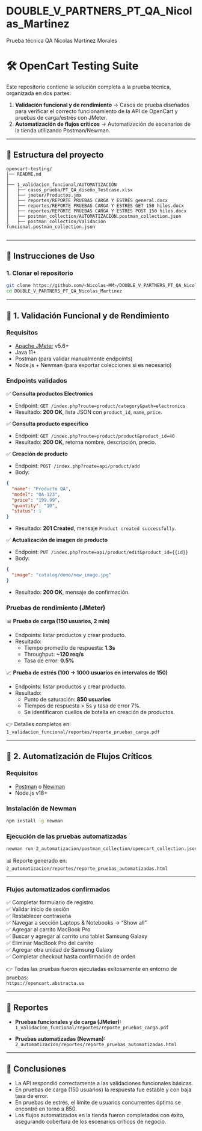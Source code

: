 # DOUBLE_V_PARTNERS_PT_QA_Nicolas_Martinez
Prueba técnica QA Nicolas Martínez Morales 

# 🛠️ OpenCart Testing Suite

Este repositorio contiene la solución completa a la prueba técnica, organizada en dos partes:

1. **Validación funcional y de rendimiento** → Casos de prueba diseñados para verificar el correcto funcionamiento de la API de OpenCart y pruebas de carga/estrés con JMeter.  
2. **Automatización de flujos críticos** → Automatización de escenarios de la tienda utilizando Postman/Newman.

---

## 📂 Estructura del proyecto

```
opencart-testing/
│── README.md
│
├── 1_validacion_funcional/AUTOMATIZACIÓN
│   ├── casos_prueba/PT_QA_diseño_Testcase.xlsx
│   ├── jmeter/Productos.jmx
│   ├── reportes/REPORTE PRUEBAS CARGA Y ESTRÉS general.docx
│   ├── reportes/REPORTE PRUEBAS CARGA Y ESTRÉS GET 150 hilos.docx
│   ├── reportes/REPORTE PRUEBAS CARGA Y ESTRÉS POST 150 hilos.docx
│   ├── postman_collection/AUTOMATIZACIÓN.postman_collection.json
│   ├── postman_collection/Validación funcional.postman_collection.json


```

---

## 🚀 Instrucciones de Uso

### 1. Clonar el repositorio

```bash
git clone https://github.com/<Nicolas-MM>/DOUBLE_V_PARTNERS_PT_QA_Nicolas_Martinez
cd DOUBLE_V_PARTNERS_PT_QA_Nicolas_Martinez

```

---

## 🔹 1. Validación Funcional y de Rendimiento

### Requisitos
- [Apache JMeter](https://jmeter.apache.org/) v5.6+
- Java 11+
- Postman (para validar manualmente endpoints)
- Node.js + Newman (para exportar colecciones si es necesario)

### Endpoints validados

✅ **Consulta productos Electronics**  
- Endpoint: `GET /index.php?route=product/category&path=electronics`  
- Resultado: **200 OK**, lista JSON con `product_id`, `name`, `price`.  

✅ **Consulta producto específico**  
- Endpoint: `GET /index.php?route=product/product&product_id=40`  
- Resultado: **200 OK**, retorna nombre, descripción, precio.  

✅ **Creación de producto**  
- Endpoint: `POST /index.php?route=api/product/add`  
- Body:
```json
{
  "name": "Producto QA",
  "model": "QA-123",
  "price": "199.99",
  "quantity": "10",
  "status": 1
}
```
- Resultado: **201 Created**, mensaje `Product created successfully`.  

✅ **Actualización de imagen de producto**  
- Endpoint: `PUT /index.php?route=api/product/edit&product_id={{id}}`  
- Body:
```json
{
  "image": "catalog/demo/new_image.jpg"
}
```
- Resultado: **200 OK**, mensaje de confirmación.  

### Pruebas de rendimiento (JMeter)

📊 **Prueba de carga (150 usuarios, 2 min)**  
- Endpoints: listar productos y crear producto.  
- Resultado:  
  - Tiempo promedio de respuesta: **1.3s**  
  - Throughput: **~120 req/s**  
  - Tasa de error: **0.5%**  

📈 **Prueba de estrés (100 → 1000 usuarios en intervalos de 150)**  
- Endpoints: listar productos y crear producto.  
- Resultado:  
  - Punto de saturación: **850 usuarios**  
  - Tiempos de respuesta > 5s y tasa de error 7%.  
  - Se identificaron cuellos de botella en creación de productos.  

👉 Detalles completos en: `1_validacion_funcional/reportes/reporte_pruebas_carga.pdf`

---

## 🔹 2. Automatización de Flujos Críticos

### Requisitos
- [Postman](https://www.postman.com/) o [Newman](https://www.npmjs.com/package/newman)
- Node.js v18+

### Instalación de Newman
```bash
npm install -g newman
```

### Ejecución de las pruebas automatizadas
```bash
newman run 2_automatizacion/postman_collection/opencart_collection.json -r html,cli
```

📊 Reporte generado en:  
`2_automatizacion/reportes/reporte_pruebas_automatizadas.html`

---

### Flujos automatizados confirmados

✅ Completar formulario de registro  
✅ Validar inicio de sesión  
✅ Restablecer contraseña  
✅ Navegar a sección Laptops & Notebooks → “Show all”  
✅ Agregar al carrito MacBook Pro  
✅ Buscar y agregar al carrito una tablet Samsung Galaxy  
✅ Eliminar MacBook Pro del carrito  
✅ Agregar otra unidad de Samsung Galaxy  
✅ Completar checkout hasta confirmación de orden  

👉 Todas las pruebas fueron ejecutadas exitosamente en entorno de pruebas:  
`https://opencart.abstracta.us`

---

## 📑 Reportes

- **Pruebas funcionales y de carga (JMeter):**  
  `1_validacion_funcional/reportes/reporte_pruebas_carga.pdf`  

- **Pruebas automatizadas (Newman):**  
  `2_automatizacion/reportes/reporte_pruebas_automatizadas.html`  

---

## 📌 Conclusiones

- La API respondió correctamente a las validaciones funcionales básicas.  
- En pruebas de carga (150 usuarios) la respuesta fue estable y con baja tasa de error.  
- En pruebas de estrés, el límite de usuarios concurrentes óptimo se encontró en torno a 850.  
- Los flujos automatizados en la tienda fueron completados con éxito, asegurando cobertura de los escenarios críticos de negocio.  
